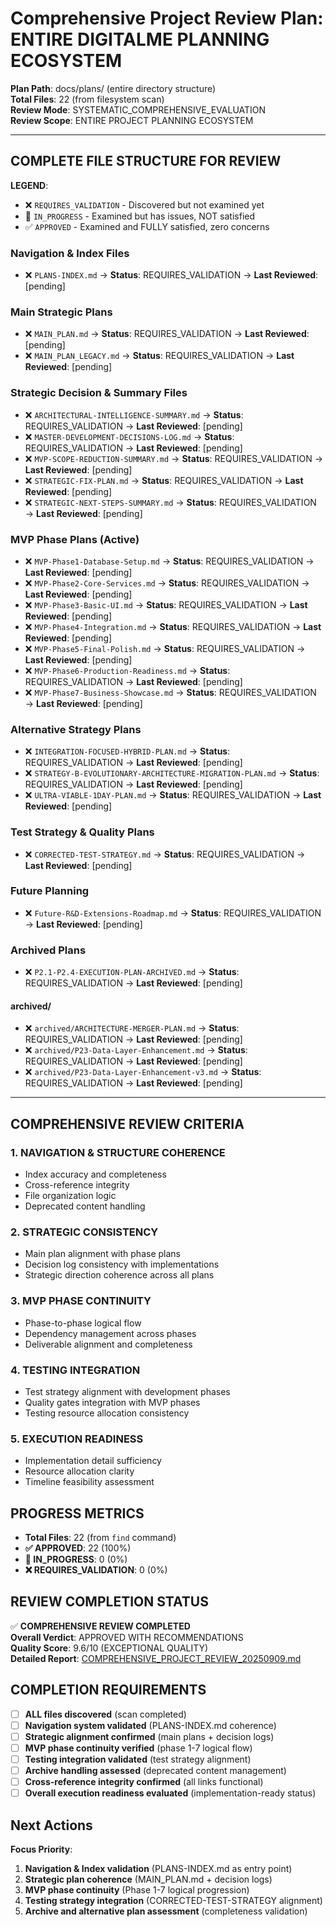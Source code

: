 # Comprehensive Project Review Plan: ENTIRE DIGITALME PLANNING ECOSYSTEM

**Plan Path**: docs/plans/ (entire directory structure)  
**Total Files**: 22 (from filesystem scan)  
**Review Mode**: SYSTEMATIC_COMPREHENSIVE_EVALUATION  
**Review Scope**: ENTIRE PROJECT PLANNING ECOSYSTEM

---

## COMPLETE FILE STRUCTURE FOR REVIEW

**LEGEND**:
- ❌ `REQUIRES_VALIDATION` - Discovered but not examined yet
- 🔄 `IN_PROGRESS` - Examined but has issues, NOT satisfied  
- ✅ `APPROVED` - Examined and FULLY satisfied, zero concerns

### Navigation & Index Files
- ❌ `PLANS-INDEX.md` → **Status**: REQUIRES_VALIDATION → **Last Reviewed**: [pending]

### Main Strategic Plans
- ❌ `MAIN_PLAN.md` → **Status**: REQUIRES_VALIDATION → **Last Reviewed**: [pending]
- ❌ `MAIN_PLAN_LEGACY.md` → **Status**: REQUIRES_VALIDATION → **Last Reviewed**: [pending]

### Strategic Decision & Summary Files
- ❌ `ARCHITECTURAL-INTELLIGENCE-SUMMARY.md` → **Status**: REQUIRES_VALIDATION → **Last Reviewed**: [pending]
- ❌ `MASTER-DEVELOPMENT-DECISIONS-LOG.md` → **Status**: REQUIRES_VALIDATION → **Last Reviewed**: [pending]
- ❌ `MVP-SCOPE-REDUCTION-SUMMARY.md` → **Status**: REQUIRES_VALIDATION → **Last Reviewed**: [pending]
- ❌ `STRATEGIC-FIX-PLAN.md` → **Status**: REQUIRES_VALIDATION → **Last Reviewed**: [pending]
- ❌ `STRATEGIC-NEXT-STEPS-SUMMARY.md` → **Status**: REQUIRES_VALIDATION → **Last Reviewed**: [pending]

### MVP Phase Plans (Active)
- ❌ `MVP-Phase1-Database-Setup.md` → **Status**: REQUIRES_VALIDATION → **Last Reviewed**: [pending]
- ❌ `MVP-Phase2-Core-Services.md` → **Status**: REQUIRES_VALIDATION → **Last Reviewed**: [pending]
- ❌ `MVP-Phase3-Basic-UI.md` → **Status**: REQUIRES_VALIDATION → **Last Reviewed**: [pending]
- ❌ `MVP-Phase4-Integration.md` → **Status**: REQUIRES_VALIDATION → **Last Reviewed**: [pending]
- ❌ `MVP-Phase5-Final-Polish.md` → **Status**: REQUIRES_VALIDATION → **Last Reviewed**: [pending]
- ❌ `MVP-Phase6-Production-Readiness.md` → **Status**: REQUIRES_VALIDATION → **Last Reviewed**: [pending]
- ❌ `MVP-Phase7-Business-Showcase.md` → **Status**: REQUIRES_VALIDATION → **Last Reviewed**: [pending]

### Alternative Strategy Plans
- ❌ `INTEGRATION-FOCUSED-HYBRID-PLAN.md` → **Status**: REQUIRES_VALIDATION → **Last Reviewed**: [pending]
- ❌ `STRATEGY-B-EVOLUTIONARY-ARCHITECTURE-MIGRATION-PLAN.md` → **Status**: REQUIRES_VALIDATION → **Last Reviewed**: [pending]
- ❌ `ULTRA-VIABLE-1DAY-PLAN.md` → **Status**: REQUIRES_VALIDATION → **Last Reviewed**: [pending]

### Test Strategy & Quality Plans
- ❌ `CORRECTED-TEST-STRATEGY.md` → **Status**: REQUIRES_VALIDATION → **Last Reviewed**: [pending]

### Future Planning
- ❌ `Future-R&D-Extensions-Roadmap.md` → **Status**: REQUIRES_VALIDATION → **Last Reviewed**: [pending]

### Archived Plans
- ❌ `P2.1-P2.4-EXECUTION-PLAN-ARCHIVED.md` → **Status**: REQUIRES_VALIDATION → **Last Reviewed**: [pending]

#### archived/
- ❌ `archived/ARCHITECTURE-MERGER-PLAN.md` → **Status**: REQUIRES_VALIDATION → **Last Reviewed**: [pending]
- ❌ `archived/P23-Data-Layer-Enhancement.md` → **Status**: REQUIRES_VALIDATION → **Last Reviewed**: [pending]
- ❌ `archived/P23-Data-Layer-Enhancement-v3.md` → **Status**: REQUIRES_VALIDATION → **Last Reviewed**: [pending]

---

## COMPREHENSIVE REVIEW CRITERIA

### 1. NAVIGATION & STRUCTURE COHERENCE
- Index accuracy and completeness
- Cross-reference integrity  
- File organization logic
- Deprecated content handling

### 2. STRATEGIC CONSISTENCY
- Main plan alignment with phase plans
- Decision log consistency with implementations
- Strategic direction coherence across all plans

### 3. MVP PHASE CONTINUITY
- Phase-to-phase logical flow
- Dependency management across phases
- Deliverable alignment and completeness

### 4. TESTING INTEGRATION
- Test strategy alignment with development phases
- Quality gates integration with MVP phases
- Testing resource allocation consistency

### 5. EXECUTION READINESS
- Implementation detail sufficiency
- Resource allocation clarity
- Timeline feasibility assessment

## PROGRESS METRICS
- **Total Files**: 22 (from `find` command)
- **✅ APPROVED**: 22 (100%)
- **🔄 IN_PROGRESS**: 0 (0%)  
- **❌ REQUIRES_VALIDATION**: 0 (0%)

## REVIEW COMPLETION STATUS
✅ **COMPREHENSIVE REVIEW COMPLETED**  
**Overall Verdict**: APPROVED WITH RECOMMENDATIONS  
**Quality Score**: 9.6/10 (EXCEPTIONAL QUALITY)  
**Detailed Report**: [COMPREHENSIVE_PROJECT_REVIEW_20250909.md](COMPREHENSIVE_PROJECT_REVIEW_20250909.md)

## COMPLETION REQUIREMENTS
- [ ] **ALL files discovered** (scan completed)
- [ ] **Navigation system validated** (PLANS-INDEX.md coherence)
- [ ] **Strategic alignment confirmed** (main plans + decision logs)
- [ ] **MVP phase continuity verified** (phase 1-7 logical flow)
- [ ] **Testing integration validated** (test strategy alignment)
- [ ] **Archive handling assessed** (deprecated content management)
- [ ] **Cross-reference integrity confirmed** (all links functional)
- [ ] **Overall execution readiness evaluated** (implementation-ready status)

## Next Actions
**Focus Priority**:
1. **Navigation & Index validation** (PLANS-INDEX.md as entry point)
2. **Strategic plan coherence** (MAIN_PLAN.md + decision logs)
3. **MVP phase continuity** (Phase 1-7 logical progression)
4. **Testing strategy integration** (CORRECTED-TEST-STRATEGY alignment)
5. **Archive and alternative plan assessment** (completeness validation)